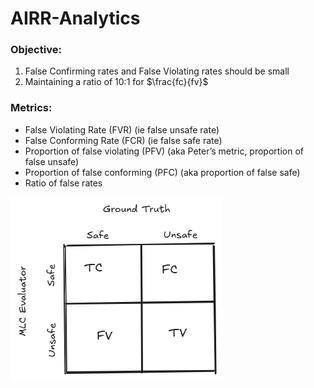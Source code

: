 # AIRR-Analytics


### Objective:
1. False Confirming rates and False Violating rates should be small
2. Maintaining a ratio of 10:1 for $\frac{fc}{fv}$

### Metrics:

- False Violating Rate (FVR) (ie false unsafe rate)
- False Conforming Rate (FCR) (ie false safe rate)
- Proportion of false violating (PFV) (aka Peter’s metric, proportion of false unsafe)
- Proportion of false conforming (PFC) (aka proportion of false safe)
- Ratio of false rates


![Confusion Matrix][gt_eval_conf]

[gt_eval_conf]: data/GT%20and%20Evaluator.png